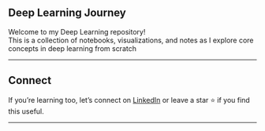 ##  Deep Learning Journey

Welcome to my Deep Learning repository!  
This is a collection of notebooks, visualizations, and notes as I explore core concepts in deep learning from scratch 

---

##  Connect
If you’re learning too, let’s connect on [LinkedIn](www.linkedin.com/in/sunaina-i) or leave a star ⭐ if you find this useful.

---
